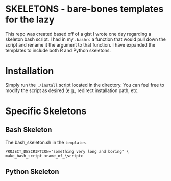 # SKELETONS - bare-bones templates for the lazy

This repo was created based off of a gist I wrote one day
regarding a skeleton bash script. I had in my `.bashrc` a 
function that would pull down the script and rename it the 
argument to that function. I have expanded the templates to 
include both R and Python skeletons.

# Installation

Simply run the `./install` script located in the directory.
You can feel free to modify the script as desired (e.g., 
redirect installation path, etc.

# Specific Skeletons

## Bash Skeleton
The bash_skeleton.sh in the `templates`
```PROJECT=\<project name\> \
PROJECT_DESCRIPTION="something very long and boring" \ 
make_bash_script <name_of_\script>
```

## Python Skeleton
